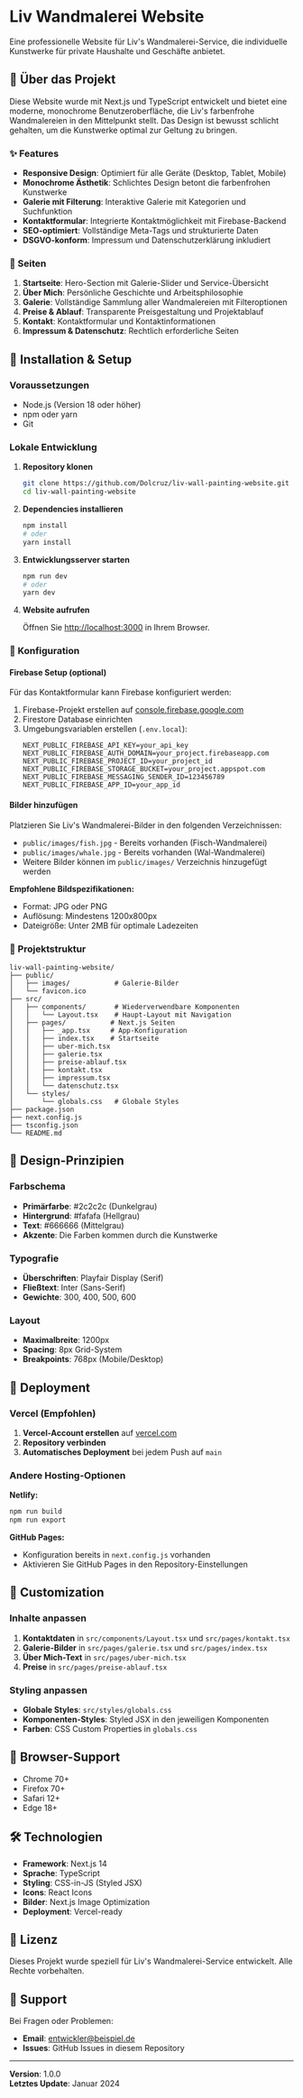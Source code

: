 # Liv Wandmalerei Website

Eine professionelle Website für Liv's Wandmalerei-Service, die individuelle Kunstwerke für private Haushalte und Geschäfte anbietet.

## 🎨 Über das Projekt

Diese Website wurde mit Next.js und TypeScript entwickelt und bietet eine moderne, monochrome Benutzeroberfläche, die Liv's farbenfrohe Wandmalereien in den Mittelpunkt stellt. Das Design ist bewusst schlicht gehalten, um die Kunstwerke optimal zur Geltung zu bringen.

### ✨ Features

- **Responsive Design**: Optimiert für alle Geräte (Desktop, Tablet, Mobile)
- **Monochrome Ästhetik**: Schlichtes Design betont die farbenfrohen Kunstwerke
- **Galerie mit Filterung**: Interaktive Galerie mit Kategorien und Suchfunktion
- **Kontaktformular**: Integrierte Kontaktmöglichkeit mit Firebase-Backend
- **SEO-optimiert**: Vollständige Meta-Tags und strukturierte Daten
- **DSGVO-konform**: Impressum und Datenschutzerklärung inkludiert

### 📱 Seiten

1. **Startseite**: Hero-Section mit Galerie-Slider und Service-Übersicht
2. **Über Mich**: Persönliche Geschichte und Arbeitsphilosophie
3. **Galerie**: Vollständige Sammlung aller Wandmalereien mit Filteroptionen
4. **Preise & Ablauf**: Transparente Preisgestaltung und Projektablauf
5. **Kontakt**: Kontaktformular und Kontaktinformationen
6. **Impressum & Datenschutz**: Rechtlich erforderliche Seiten

## 🚀 Installation & Setup

### Voraussetzungen

- Node.js (Version 18 oder höher)
- npm oder yarn
- Git

### Lokale Entwicklung

1. **Repository klonen**
   ```bash
   git clone https://github.com/Dolcruz/liv-wall-painting-website.git
   cd liv-wall-painting-website
   ```

2. **Dependencies installieren**
   ```bash
   npm install
   # oder
   yarn install
   ```

3. **Entwicklungsserver starten**
   ```bash
   npm run dev
   # oder
   yarn dev
   ```

4. **Website aufrufen**
   
   Öffnen Sie [http://localhost:3000](http://localhost:3000) in Ihrem Browser.

### 🔧 Konfiguration

#### Firebase Setup (optional)

Für das Kontaktformular kann Firebase konfiguriert werden:

1. Firebase-Projekt erstellen auf [console.firebase.google.com](https://console.firebase.google.com)
2. Firestore Database einrichten
3. Umgebungsvariablen erstellen (`.env.local`):
   ```
   NEXT_PUBLIC_FIREBASE_API_KEY=your_api_key
   NEXT_PUBLIC_FIREBASE_AUTH_DOMAIN=your_project.firebaseapp.com
   NEXT_PUBLIC_FIREBASE_PROJECT_ID=your_project_id
   NEXT_PUBLIC_FIREBASE_STORAGE_BUCKET=your_project.appspot.com
   NEXT_PUBLIC_FIREBASE_MESSAGING_SENDER_ID=123456789
   NEXT_PUBLIC_FIREBASE_APP_ID=your_app_id
   ```

#### Bilder hinzufügen

Platzieren Sie Liv's Wandmalerei-Bilder in den folgenden Verzeichnissen:

- `public/images/fish.jpg` - Bereits vorhanden (Fisch-Wandmalerei)
- `public/images/whale.jpg` - Bereits vorhanden (Wal-Wandmalerei)
- Weitere Bilder können im `public/images/` Verzeichnis hinzugefügt werden

**Empfohlene Bildspezifikationen:**
- Format: JPG oder PNG
- Auflösung: Mindestens 1200x800px
- Dateigröße: Unter 2MB für optimale Ladezeiten

### 📂 Projektstruktur

```
liv-wall-painting-website/
├── public/
│   ├── images/           # Galerie-Bilder
│   └── favicon.ico
├── src/
│   ├── components/       # Wiederverwendbare Komponenten
│   │   └── Layout.tsx    # Haupt-Layout mit Navigation
│   ├── pages/           # Next.js Seiten
│   │   ├── _app.tsx     # App-Konfiguration
│   │   ├── index.tsx    # Startseite
│   │   ├── uber-mich.tsx
│   │   ├── galerie.tsx
│   │   ├── preise-ablauf.tsx
│   │   ├── kontakt.tsx
│   │   ├── impressum.tsx
│   │   └── datenschutz.tsx
│   └── styles/
│       └── globals.css   # Globale Styles
├── package.json
├── next.config.js
├── tsconfig.json
└── README.md
```

## 🎨 Design-Prinzipien

### Farbschema
- **Primärfarbe**: #2c2c2c (Dunkelgrau)
- **Hintergrund**: #fafafa (Hellgrau)
- **Text**: #666666 (Mittelgrau)
- **Akzente**: Die Farben kommen durch die Kunstwerke

### Typografie
- **Überschriften**: Playfair Display (Serif)
- **Fließtext**: Inter (Sans-Serif)
- **Gewichte**: 300, 400, 500, 600

### Layout
- **Maximalbreite**: 1200px
- **Spacing**: 8px Grid-System
- **Breakpoints**: 768px (Mobile/Desktop)

## 🚢 Deployment

### Vercel (Empfohlen)

1. **Vercel-Account erstellen** auf [vercel.com](https://vercel.com)
2. **Repository verbinden**
3. **Automatisches Deployment** bei jedem Push auf `main`

### Andere Hosting-Optionen

**Netlify:**
```bash
npm run build
npm run export
```

**GitHub Pages:**
- Konfiguration bereits in `next.config.js` vorhanden
- Aktivieren Sie GitHub Pages in den Repository-Einstellungen

## 🔧 Customization

### Inhalte anpassen

1. **Kontaktdaten** in `src/components/Layout.tsx` und `src/pages/kontakt.tsx`
2. **Galerie-Bilder** in `src/pages/galerie.tsx` und `src/pages/index.tsx`
3. **Über Mich-Text** in `src/pages/uber-mich.tsx`
4. **Preise** in `src/pages/preise-ablauf.tsx`

### Styling anpassen

- **Globale Styles**: `src/styles/globals.css`
- **Komponenten-Styles**: Styled JSX in den jeweiligen Komponenten
- **Farben**: CSS Custom Properties in `globals.css`

## 📱 Browser-Support

- Chrome 70+
- Firefox 70+
- Safari 12+
- Edge 18+

## 🛠️ Technologien

- **Framework**: Next.js 14
- **Sprache**: TypeScript
- **Styling**: CSS-in-JS (Styled JSX)
- **Icons**: React Icons
- **Bilder**: Next.js Image Optimization
- **Deployment**: Vercel-ready

## 📄 Lizenz

Dieses Projekt wurde speziell für Liv's Wandmalerei-Service entwickelt. Alle Rechte vorbehalten.

## 🤝 Support

Bei Fragen oder Problemen:
- **Email**: entwickler@beispiel.de
- **Issues**: GitHub Issues in diesem Repository

---

**Version**: 1.0.0  
**Letztes Update**: Januar 2024